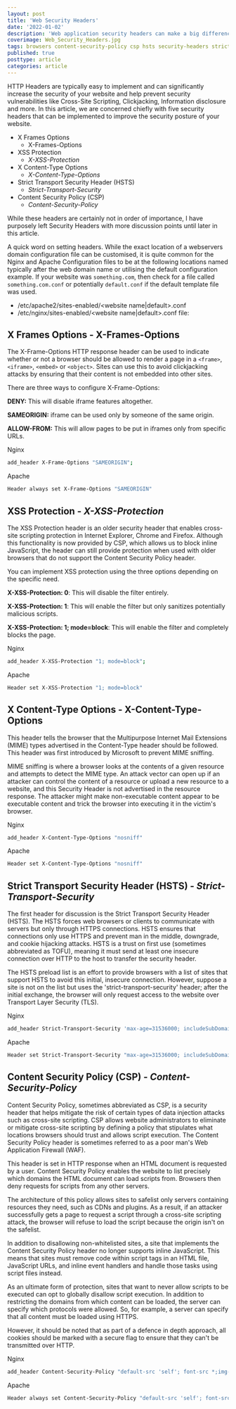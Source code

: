 ```yaml
---
layout: post
title: 'Web Security Headers'
date: '2022-01-02'
description: 'Web application security headers can make a big difference in reducing the attack surface of a clients application. Knowing the differences is an essential part of a consultants repertoire.'
coverimage: Web_Security_Headers.jpg
tags: browsers content-security-policy csp hsts security-headers strict-transport-security x-content-type-options x-frame-options
published: true
posttype: article
categories: article
---
```

HTTP Headers are typically easy to implement and can significantly increase the security of your website and help prevent security vulnerabilities like Cross-Site Scripting, Clickjacking, Information disclosure and more. In this article, we are concerned chiefly with five security headers that can be implemented to improve the security posture of your website.

- X Frames Options
    - X-Frames-Options
- XSS Protection
    - *X-XSS-Protection*
- X Content-Type Options
    - *X-Content-Type-Options*
- Strict Transport Security Header (HSTS)
    - *Strict-Transport-Security*
- Content Security Policy (CSP)
    - *Content-Security-Policy*

While these headers are certainly not in order of importance, I have purposely left Security Headers with more discussion points until later in this article.

A quick word on setting headers. While the exact location of a webservers domain configuration file can be customised, it is quite common for the Nginx and Apache Configuration files to be at the following locations named typically after the web domain name or utilising the default configuration example. If your website was `something.com`, then check for a file called `something.com.conf` or potentially `default.conf` if the default template file was used.

- /etc/apache2/sites-enabled/<website name|default>.conf
- /etc/nginx/sites-enabled/<website name|default>.conf file:

## X Frames Options - X-Frames-Options

The X-Frame-Options HTTP response header can be used to indicate whether or not a browser should be allowed to render a page in a `<frame>`, `<iframe>`, `<embed>` or `<object>`. Sites can use this to avoid clickjacking attacks by ensuring that their content is not embedded into other sites.

There are three ways to configure X-Frame-Options:

**DENY:** This will disable iframe features altogether.

**SAMEORIGIN:** iframe can be used only by someone of the same origin.

**ALLOW-FROM:** This will allow pages to be put in iframes only from specific URLs.

Nginx

```bash
add_header X-Frame-Options "SAMEORIGIN";
```

Apache

```bash
Header always set X-Frame-Options "SAMEORIGIN"
```

## XSS Protection - *X-XSS-Protection*

The XSS Protection header is an older security header that enables cross-site scripting protection in Internet Explorer, Chrome and Firefox. Although this functionality is now provided by CSP, which allows us to block inline JavaScript, the header can still provide protection when used with older browsers that do not support the Content Security Policy header.

You can implement XSS protection using the three options depending on the specific need.

**X-XSS-Protection: 0**: This will disable the filter entirely.

**X-XSS-Protection: 1**: This will enable the filter but only sanitizes potentially malicious scripts.

**X-XSS-Protection: 1; mode=block**: This will enable the filter and completely blocks the page.

Nginx

```bash
add_header X-XSS-Protection "1; mode=block";
```

Apache

```bash
Header set X-XSS-Protection "1; mode=block"
```

## X Content-Type Options - X-Content-Type-Options

This header tells the browser that the Multipurpose Internet Mail Extensions (MIME) types advertised in the Content-Type header should be followed. This header was first introduced by Microsoft to prevent MIME sniffing.

MIME sniffing is where a browser looks at the contents of a given resource and attempts to detect the MIME type. An attack vector can open up if an attacker can control the content of a resource or upload a new resource to a website, and this Security Header is not advertised in the resource response. The attacker might make non-executable content appear to be executable content and trick the browser into executing it in the victim's browser.

Nginx

```bash
add_header X-Content-Type-Options "nosniff"
```

Apache

```bash
Header set X-Content-Type-Options "nosniff"
```

## Strict Transport Security Header (HSTS) - *Strict-Transport-Security*

The first header for discussion is the Strict Transport Security Header (HSTS). The HSTS forces web browsers or clients to communicate with servers but only through HTTPS connections. HSTS ensures that connections only use HTTPS and prevent man in the middle, downgrade, and cookie hijacking attacks. HSTS is a trust on first use (sometimes abbreviated as TOFU), meaning it must send at least one insecure connection over HTTP to the host to transfer the security header.

The HSTS preload list is an effort to provide browsers with a list of sites that support HSTS to avoid this initial, insecure connection. However, suppose a site is not on the list but uses the 'strict-transport-security' header; after the initial exchange, the browser will only request access to the website over Transport Layer Security (TLS).

Nginx

```bash
add_header Strict-Transport-Security 'max-age=31536000; includeSubDomains; preload';
```

Apache

```bash
Header set Strict-Transport-Security "max-age=31536000; includeSubDomains; preload"
```

## Content Security Policy (CSP) - *Content-Security-Policy*

Content Security Policy, sometimes abbreviated as CSP, is a security header that helps mitigate the risk of certain types of data injection attacks such as cross-site scripting. CSP allows website administrators to eliminate or mitigate cross-site scripting by defining a policy that stipulates what locations browsers should trust and allows script execution. The Content Security Policy header is sometimes referred to as a poor man's Web Application Firewall (WAF).

This header is set in HTTP response when an HTML document is requested by a user. Content Security Policy enables the website to list precisely which domains the HTML document can load scripts from. Browsers then deny requests for scripts from any other servers.

The architecture of this policy allows sites to safelist only servers containing resources they need, such as CDNs and plugins. As a result, if an attacker successfully gets a page to request a script through a cross-site scripting attack, the browser will refuse to load the script because the origin isn't on the safelist.

In addition to disallowing non-whitelisted sites, a site that implements the Content Security Policy header no longer supports inline JavaScript. This means that sites must remove code within script tags in an HTML file, JavaScript URLs, and inline event handlers and handle those tasks using script files instead.

As an ultimate form of protection, sites that want to never allow scripts to be executed can opt to globally disallow script execution. In addition to restricting the domains from which content can be loaded, the server can specify which protocols were allowed. So, for example, a server can specify that all content must be loaded using HTTPS.

However, it should be noted that as part of a defence in depth approach, all cookies should be marked with a secure flag to ensure that they can't be transmitted over HTTP.

Nginx

```bash
add_header Content-Security-Policy "default-src 'self'; font-src *;img-src * data:; script-src *; style-src *";
```

Apache

```bash
Header always set Content-Security-Policy "default-src 'self'; font-src *;img-src * data:; script-src *; style-src *;"
```